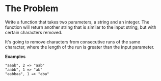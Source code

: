 # The Problem #
Write a function that takes two parameters, a string and an integer. 
The function will return another string that is similar to the input string, but with certain characters removed. 

It's going to remove characters from consecutive runs of the same character, where the length of the run is greater than the input parameter.

**Examples**
```
"aaab", 2 => "aab"
"aabb", 1 => "ab"
"aabbaa", 1 => "aba"
```
